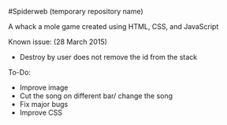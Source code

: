 #Spiderweb
(temporary repository name)

A whack a mole game created using HTML, CSS, and JavaScript


Known issue: (28 March 2015)

- Destroy by user does not remove the id from the stack

To-Do:
- Improve image
- Cut the song on different bar/ change the song
- Fix major bugs
- Improve CSS
